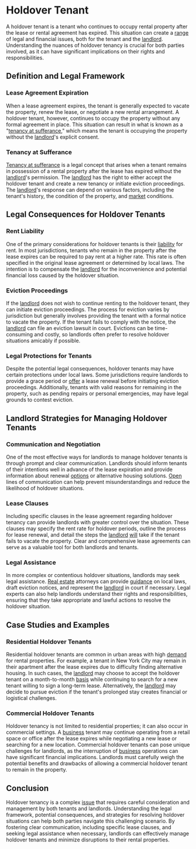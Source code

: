 # Holdover Tenant
  
A holdover tenant is a tenant who continues to occupy rental property after the lease or rental agreement has expired. This situation can create a [range](../r/range.md) of legal and financial issues, both for the tenant and the [landlord](../l/landlord.md). Understanding the nuances of holdover tenancy is crucial for both parties involved, as it can have significant implications on their rights and responsibilities.

## Definition and Legal Framework
  
### Lease Agreement Expiration
  
When a lease agreement expires, the tenant is generally expected to vacate the property, renew the lease, or negotiate a new rental arrangement. A holdover tenant, however, continues to occupy the property without any formal agreement in place. This situation can result in what is known as a "[tenancy at sufferance](../t/tenancy_at_sufferance.md)," which means the tenant is occupying the property without the [landlord](../l/landlord.md)'s explicit consent.

### Tenancy at Sufferance
  
[Tenancy at sufferance](../t/tenancy_at_sufferance.md) is a legal concept that arises when a tenant remains in possession of a rental property after the lease has expired without the [landlord](../l/landlord.md)'s permission. The [landlord](../l/landlord.md) has the right to either accept the holdover tenant and create a new tenancy or initiate eviction proceedings. The [landlord](../l/landlord.md)'s response can depend on various factors, including the tenant's history, the condition of the property, and [market](../m/market.md) conditions.

## Legal Consequences for Holdover Tenants
  
### Rent Liability
  
One of the primary considerations for holdover tenants is their [liability](../l/liability.md) for rent. In most jurisdictions, tenants who remain in the property after the lease expires can be required to pay rent at a higher rate. This rate is often specified in the original lease agreement or determined by local laws. The intention is to compensate the [landlord](../l/landlord.md) for the inconvenience and potential financial loss caused by the holdover situation.

### Eviction Proceedings
  
If the [landlord](../l/landlord.md) does not wish to continue renting to the holdover tenant, they can initiate eviction proceedings. The process for eviction varies by jurisdiction but generally involves providing the tenant with a formal notice to vacate the property. If the tenant fails to comply with the notice, the [landlord](../l/landlord.md) can file an eviction lawsuit in court. Evictions can be time-consuming and costly, so landlords often prefer to resolve holdover situations amicably if possible.

### Legal Protections for Tenants
  
Despite the potential legal consequences, holdover tenants may have certain protections under local laws. Some jurisdictions require landlords to provide a grace period or [offer](../o/offer.md) a lease renewal before initiating eviction proceedings. Additionally, tenants with valid reasons for remaining in the property, such as pending repairs or personal emergencies, may have legal grounds to contest eviction.

## Landlord Strategies for Managing Holdover Tenants
  
### Communication and Negotiation
  
One of the most effective ways for landlords to manage holdover tenants is through prompt and clear communication. Landlords should inform tenants of their intentions well in advance of the lease expiration and provide information about renewal [options](../o/options.md) or alternative housing solutions. [Open](../o/open.md) lines of communication can help prevent misunderstandings and reduce the likelihood of holdover situations.

### Lease Clauses
  
Including specific clauses in the lease agreement regarding holdover tenancy can provide landlords with greater control over the situation. These clauses may specify the rent rate for holdover periods, outline the process for lease renewal, and detail the steps the [landlord](../l/landlord.md) [will](../w/will.md) take if the tenant fails to vacate the property. Clear and comprehensive lease agreements can serve as a valuable tool for both landlords and tenants.

### Legal Assistance
  
In more complex or contentious holdover situations, landlords may seek legal assistance. [Real estate](../r/real_estate.md) attorneys can provide [guidance](../g/guidance.md) on local laws, draft eviction notices, and represent the [landlord](../l/landlord.md) in court if necessary. Legal experts can also help landlords understand their rights and responsibilities, ensuring that they take appropriate and lawful actions to resolve the holdover situation.

## Case Studies and Examples
  
### Residential Holdover Tenants
  
Residential holdover tenants are common in urban areas with high [demand](../d/demand.md) for rental properties. For example, a tenant in New York City may remain in their apartment after the lease expires due to difficulty finding alternative housing. In such cases, the [landlord](../l/landlord.md) may choose to accept the holdover tenant on a month-to-month [basis](../b/basis.md) while continuing to search for a new tenant willing to sign a long-term lease. Alternatively, the [landlord](../l/landlord.md) may decide to pursue eviction if the tenant's prolonged stay creates financial or logistical challenges.

### Commercial Holdover Tenants
  
Holdover tenancy is not limited to residential properties; it can also occur in commercial settings. A [business](../b/business.md) tenant may continue operating from a retail space or office after the lease expires while negotiating a new lease or searching for a new location. Commercial holdover tenants can pose unique challenges for landlords, as the interruption of [business](../b/business.md) operations can have significant financial implications. Landlords must carefully weigh the potential benefits and drawbacks of allowing a commercial holdover tenant to remain in the property.

## Conclusion
  
Holdover tenancy is a complex [issue](../i/issue.md) that requires careful consideration and management by both tenants and landlords. Understanding the legal framework, potential consequences, and strategies for resolving holdover situations can help both parties navigate this challenging scenario. By fostering clear communication, including specific lease clauses, and seeking legal assistance when necessary, landlords can effectively manage holdover tenants and minimize disruptions to their rental properties.